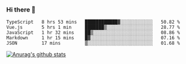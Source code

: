 ### Hi there 👋



<!--
**webB1an/webB1an** is a ✨ _special_ ✨ repository because its `README.md` (this file) appears on your GitHub profile.

Here are some ideas to get you started:

- 🔭 I’m currently working on ...
- 🌱 I’m currently learning ...
- 👯 I’m looking to collaborate on ...
- 🤔 I’m looking for help with ...
- 💬 Ask me about ...
- 📫 How to reach me: ...
- 😄 Pronouns: ...
- ⚡ Fun fact: ...
-->

<!--START_SECTION:waka-->
```text
TypeScript   8 hrs 53 mins   ████████████▓░░░░░░░░░░░░   50.82 % 
Vue.js       5 hrs 1 min     ███████▒░░░░░░░░░░░░░░░░░   28.77 % 
JavaScript   1 hr 32 mins    ██▒░░░░░░░░░░░░░░░░░░░░░░   08.86 % 
Markdown     1 hr 15 mins    █▓░░░░░░░░░░░░░░░░░░░░░░░   07.16 % 
JSON         17 mins         ▒░░░░░░░░░░░░░░░░░░░░░░░░   01.68 % 
```
<!--END_SECTION:waka-->


[![Anurag's github stats](https://github-readme-stats.vercel.app/api?username=webB1an&show_icons=true&theme=radical)](https://github.com/anuraghazra/github-readme-stats)

